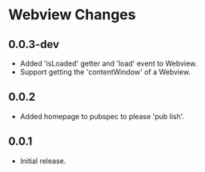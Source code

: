 # Webview Changes

## 0.0.3-dev

- Added 'isLoaded' getter and 'load' event to Webview.
- Support getting the 'contentWindow' of a Webview.

## 0.0.2

- Added homepage to pubspec to please 'pub lish'.

## 0.0.1

- Initial release.
